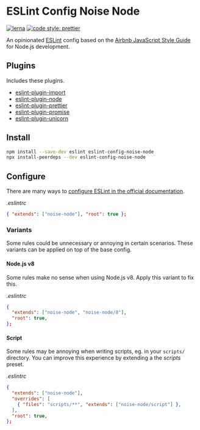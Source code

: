 # ESLint Config Noise Node

[![lerna](https://img.shields.io/badge/maintained%20with-lerna-cc00ff.svg)](https://lerna.js.org/)
[![code style: prettier](https://img.shields.io/badge/code_style-prettier-ff69b4.svg?style=flat-square)](https://github.com/prettier/prettier)

An opinionated [ESLint](https://github.com/eslint/eslint) config based on the [Airbnb JavaScript Style Guide](https://github.com/airbnb/javascript) for Node.js development.

## Plugins

Includes these plugins.

- [eslint-plugin-import](https://github.com/benmosher/eslint-plugin-import)
- [eslint-plugin-node](https://github.com/mysticatea/eslint-plugin-node)
- [eslint-plugin-prettier](https://github.com/prettier/eslint-plugin-prettier)
- [eslint-plugin-promise](https://github.com/xjamundx/eslint-plugin-promise)
- [eslint-plugin-unicorn](https://github.com/sindresorhus/eslint-plugin-unicorn)

## Install

```sh
npm install --save-dev eslint eslint-config-noise-node
npx install-peerdeps --dev eslint-config-noise-node
```

## Configure

There are many ways to [configure ESLint in the official documentation](https://eslint.org/docs/user-guide/configuring).

_.eslintrc_

```json
{ "extends": ["noise-node"], "root": true };
```

### Variants

Some rules could be unnecessary or annoying in certain scenarios. These variants can be applied on top of the base config.

#### Node.js v8

Some rules make no sense when using Node.js v8. Apply this variant to fix this.

_.eslintrc_

```json
{
  "extends": ["noise-node", "noise-node/8"],
  "root": true,
};
```

#### Script

Some rules may be annoying when writing scripts, eg. in your `scripts/` directory. You can improve this experience by extending a the _scripts_ preset.

_.eslintrc_

```json
{
  "extends": ["noise-node"],
  "overrides": [
    { "files": "scripts/**", "extends": ["noise-node/script"] },
  ],
  "root": true,
};
```

